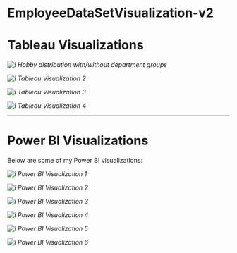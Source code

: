 # EmployeeDataSetVisualization-v2

# Tableau Visualizations
![i](https://github.com/CalvinK2025/EmployeeDataSetVisualization-v2/blob/main/tableau_gifs/employee_by_hobbies_tableau.gif)
*Hobby distribution with/without department groups*

![i](https://github.com/CalvinK2025/EmployeeDataSetVisualization-v2/blob/main/tableau_gifs/messages-time_series_tableau.gif)
*Tableau Visualization 2*

![i](https://github.com/CalvinK2025/EmployeeDataSetVisualization-v2/blob/main/tableau_gifs/task_avg_completion_time_tableau.gif)
*Tableau Visualization 3*

![i](https://github.com/CalvinK2025/EmployeeDataSetVisualization-v2/blob/main/tableau_gifs/task_count_tableau.gif)
*Tableau Visualization 4*

---

# Power BI Visualizations

Below are some of my Power BI visualizations:

![i](https://github.com/CalvinK2025/EmployeeDataSetVisualization-v2/blob/main/powerbi_gifs/employee_by_hobbies_powerbi.gif)
*Power BI Visualization 1*

![i](https://github.com/CalvinK2025/EmployeeDataSetVisualization-v2/blob/main/powerbi_gifs/messages_time_series_powerbi.gif)
*Power BI Visualization 2*

![i](https://github.com/CalvinK2025/EmployeeDataSetVisualization-v2/blob/main/powerbi_gifs/task_avg_completion_time_powerbi.gif)
*Power BI Visualization 3*

![i](https://github.com/CalvinK2025/EmployeeDataSetVisualization-v2/blob/main/powerbi_gifs/task_count_powerbi.gif)
*Power BI Visualization 4*

![i](https://github.com/CalvinK2025/EmployeeDataSetVisualization-v2/blob/main/powerbi_gifs/message_activity_powerbi.gif)
*Power BI Visualization 5*

![i](https://github.com/CalvinK2025/EmployeeDataSetVisualization-v2/blob/main/powerbi_gifs/reporting_structure_overview_powerbi.gif)
*Power BI Visualization 6*

